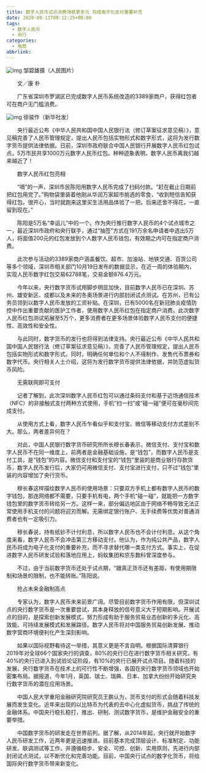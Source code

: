 ```yaml
---
title: 数字人民币试点消费场景更多元 将成电子化支付重要补充
date: 2020-08-11T08:12:25+08:00
tags:
  - 数字人民币
  - 央行
categories:
  - 电商
abbrlink:
---
```


![img](https://cdn.jsdelivr.net/gh/yakeing/Documentation@main/Hexo/images/6d60-kcieywa1290923.jpg)
邹碧雄摄（人民图片）

　　文／康 朴

　　广东省深圳市罗湖区已完成数字人民币系统改造的3389家商户，获得红包者可在商户无门槛消费。

![img](https://cdn.jsdelivr.net/gh/yakeing/Documentation@main/Hexo/images/3092-kcieywa1290924.jpg)
徐骏作（新华社发）

　　央行最近公布《中华人民共和国中国人民银行法（修订草案征求意见稿）》，意见稿完善了人民币管理规定，提出人民币包括实物形式和数字形式，这将为发行数字货币提供法律依据。日前，深圳市政府联合中国人民银行开展数字人民币红包试点，5万市民共享1000万元数字人民币红包。种种迹象表明，数字人民币离我们越来越近了！

　　数字人民币红包亮相

　　“嘀”的一声，深圳市民陈阳用数字人民币完成了扫码付款。“赶在截止日期前把红包用完了。”购物袋里装着他刚从华润万家超市挑选的零食，“收到短信告知获得红包，很开心，当时就跑来这里买生活用品体验了一把，后来还舍不得花，一直留到现在。”

　　陈阳是5万名“幸运儿”中的一个。作为央行推行数字人民币的4个试点城市之一，最近深圳市政府和央行联手，通过“抽签”方式在191万余名申请者中选出5万人，将面值200元的红包发放到个人数字人民币钱包，有效期之内可在指定商户消费。

　　此次参与活动的3389家商户涵盖餐饮、超市、加油站、地铁交通、百货公司等多个领域，深圳市相关部门10月19日发布的数据显示，在近一周的体验期内，实现人民币数字红包交易62788笔，交易金额876.4万元。

　　今年以来，央行数字货币试用脚步明显加快，目前数字人民币已在深圳、苏州、雄安新区、成都以及未来的冬奥场景进行内部封闭试点测试。在苏州，已有公务员领到以数字人民币发放的工资补贴。在深圳，已有5000名在新冠肺炎疫情防控中作出重要贡献的医护工作者，使用数字人民币红包在指定商户消费。此次数字人民币红包测试拓展至5万个，更多消费者在更多场景体验数字人民币支付的便捷性、高效性和安全性。

　　与此同时，数字货币的发行也将得到法律支持。央行最近公布《中华人民共和国中国人民银行法（修订草案征求意见稿）》，完善了人民币管理规定，提出人民币包括实物形式和数字形式。同时，明确任何单位和个人不得制作、发售代币票券和数字代币。央行相关人士介绍，这将为发行数字货币提供法律依据，并防范虚拟货币风险。

　　无需联网即可支付

　　记者了解到，此次深圳数字人民币红包可以通过条码支付和基于近场通信技术（NFC）的非接触式支付两种方式使用，手机“扫一扫”或“碰一碰”便可在毫秒间完成支付。

　　从使用方式上看，数字人民币乍看似乎和支付宝、微信等移动支付方式差别不大。那么，两者差异何在？

　　对此，中国人民银行数字货币研究所所长穆长春表示，微信支付、支付宝和数字人民币不在同一维度上，前两者是金融基础设施，是“钱包”，而数字人民币是支付工具，是“钱包”的内容。微信支付和支付宝的“钱包”里装的是商业银行存款货币，数字人民币发行后，大家仍可用微信支付、支付宝进行支付，只不过“钱包”里装的内容增加了央行货币。

　　穆长春这样描绘数字人民币的使用场景：只要双方手机上都有数字人民币的数字钱包，那连网络都不需要，只要手机有电，两个手机“碰一碰”，就能把一方数字钱包里的数字货币转给另一方。这样一来，部分偏远地区由于网络不畅导致无法正常使用手机支付的问题将迎刃而解。无需绑定银行账户、无手续费等优势对普通消费者也有一定吸引力。

　　穆长春说，持有纸钞不计付利息，所以数字人民币也不会计付利息。从这个角度来看，数字人民币不会冲击第三方移动支付。他认为，作为纯公共产品，数字人民币将成为电子化支付的重要补充，而不寻求替代哪一类支付方式。事实上，在促进数字人民币研发试验和落地应用上，蚂蚁集团和京东数科曾深度参与。

　　不过，由于当前数字货币还处于试点期，“跟真正货币还有差距，有使用期限制和场景的限制，也不能转账。”陈阳说。

　　抢占未来金融制高点

　　专家认为，数字人民币未来前景广阔。尽管目前数字货币作用有限，但深圳试点的央行数字货币是一次重要尝试，其本身释放的信号意义大于短期影响。开展试点的目的，是探索创新发展模式，努力形成有助于服务贸易业态创新的多元化、高效能、可持续发展模式和发展路径。数字人民币将对中国服务贸易创新发展、推动数字营商环境便利化产生深刻影响。

　　如果以国际视野看待这一举措，其意义更是不言自明。根据国际清算银行2019年对全球66个国家央行的调查，80%的央行已在进行数字货币相关研究，有40%的央行已进入到试验论证阶段，有10%的央行已展开试点项目。随着科技的发展，央行数字货币在技术上的可行性不断增强，各国在央行数字货币领域也开始密集布局。据报道，今年1月，英国、瑞士、瑞典、日本、加拿大纷纷开始研究央行数字货币的潜在应用场景。

　　中国人民大学重阳金融研究院研究员王鹏认为，货币支付的形式会随着科技发展而发生变化。近年来出现的以比特币为代表的去中心化虚拟货币，挑战了传统的金融体系。中国央行稳扎稳打，推出、研制、测试数字货币，是维护金融安全的重要举措。

　　中国数字货币的研发走在世界前列。据了解，从2014年起，央行就开始数字人民币研发工作，近两年更是迅速推进。目前基本完成顶层设计、标准制定、功能研发、联调测试等工作，并遵循稳步、安全、可控、创新、实用原则，先进行内部封闭试点测试，以不断优化和完善功能。目前，中国央行试点的数字化货币，将给国际央行数字货币带来新变化。